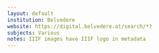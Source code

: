 ```yaml
---
layout: default
institution: Belvedere
website: https://digital.belvedere.at/search/*?
subjects: Various
notes: IIIF images have IIIF logo in metadata
---
```

